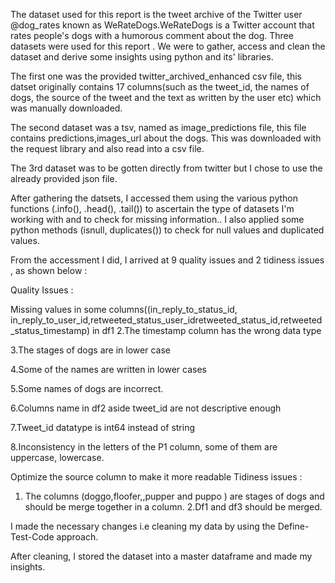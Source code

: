 The dataset used for this report is the tweet archive of the Twitter user @dog_rates known as WeRateDogs.WeRateDogs is a Twitter account that rates people's dogs with a humorous comment about the dog. Three datasets were used for this report . We were to gather, access and clean the dataset and derive some insights using python and its' libraries.

The first one was the provided twitter_archived_enhanced csv file, this datset originally contains 17 columns(such as the tweet_id, the names of dogs, the source of the tweet and the text as written by the user etc) which was manually downloaded.

The second dataset was a tsv, named as image_predictions file, this file contains predictions,images_url about the dogs. This was downloaded with the request library and also read into a csv file.

The 3rd dataset was to be gotten directly from twitter but I chose to use the already provided json file.

After gathering the datsets, I accessed them using the various python functions (.info(), .head(), .tail()) to ascertain the type of datasets I'm working with and to check for missing information.. I also applied some python methods (isnull, duplicates()) to check for null values and duplicated values.

From the accessment I did, I arrived at 9 quality issues and 2 tidiness issues , as shown below :

Quality Issues :

Missing values in some columns((in_reply_to_status_id, in_reply_to_user_id,retweeted_status_user_idretweeted_status_id,retweeted_status_timestamp) in df1
2.The timestamp column has the wrong data type

3.The stages of dogs are in lower case

4.Some of the names are written in lower cases

5.Some names of dogs are incorrect.

6.Columns name in df2 aside tweet_id are not descriptive enough

7.Tweet_id datatype is int64 instead of string

8.Inconsistency in the letters of the P1 column, some of them are uppercase, lowercase.

Optimize the source column to make it more readable
Tidiness issues :

1) The columns (doggo,floofer,,pupper and puppo ) are stages of dogs and should be merge together in a column. 2.Df1 and df3 should be merged.

I made the necessary changes i.e cleaning my data by using the Define-Test-Code approach.

After cleaning, I stored the dataset into a master dataframe and made my insights.


